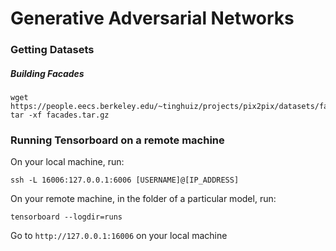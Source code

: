 # Generative Adversarial Networks

### Getting Datasets

##### Building Facades

```shell
wget https://people.eecs.berkeley.edu/~tinghuiz/projects/pix2pix/datasets/facades.tar.gz
tar -xf facades.tar.gz
```

### Running Tensorboard on a remote machine

On your local machine, run:

```
ssh -L 16006:127.0.0.1:6006 [USERNAME]@[IP_ADDRESS]
```

On your remote machine, in the folder of a particular model, run:

```
tensorboard --logdir=runs
```

Go to `http://127.0.0.1:16006` on your local machine
